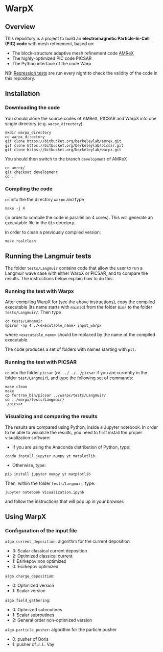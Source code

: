 # WarpX

## Overview

This repository is a project to build an **electromagnetic Particle-In-Cell (PIC) code** with mesh refinement, based on:

- The block-structure adaptive mesh refinement code [AMReX](https://bitbucket.org/berkeleylab/amrex)
- The highly-optimized PIC code PICSAR
- The Python interface of the code Warp

NB: [Regression tests](https://ccse.lbl.gov/pub/RegressionTesting/WarpX/) are run every night to check the validity of the code in this repository.

## Installation

### Downloading the code

You should clone the source codes of AMReX, PICSAR and WarpX into one single directory (e.g. `warpx_directory`):
```
mkdir warpx_directory
cd warpx_directory
git clone https://bitbucket.org/berkeleylab/amrex.git
git clone https://bitbucket.org/berkeleylab/picsar.git
git clone https://bitbucket.org/berkeleylab/warpx.git
```
You should then switch to the branch `development` of AMReX
```
cd amrex/
git checkout development
cd ..
```

### Compiling the code

`cd` into the the directory `warpx` and type
```
make -j 4
```
(in order to  compile the code in parallel on 4 cores).  This will
generate an executable file in the `Bin` directory.

In order to clean a previously compiled version:
```
make realclean
```

## Running the Langmuir tests

The folder `tests/Langmuir` contains code that allow the user
to run a Langmuir wave case with either WarpX or PICSAR, and to
compare the results. The instructions below explain how to do this.

### Running the test with Warpx

After compiling WarpX for (see the above instructions), copy the
compiled executable (its name starts with `main3d`) from the folder
`Bin/` to the folder
`tests/Langmuir/`. Then type
```
cd tests/Langmuir
mpirun -np 4 ./<executable_name> input_warpx
```
where `<executable_name>` should be replaced by the name of the
compiled executable.

The code produces a set of folders with names starting with `plt`.

### Running the test with PICSAR

`cd` into the folder `picsar` (`cd ../../../picsar` if you are
currently in the folder `test/Langmuir`), and type the following set
of commands:
```
make clean
make
cp fortran_bin/picsar ../warpx/tests/Langmuir/
cd ../warpx/tests/Langmuir/
./picsar
```

### Visualizing and comparing the results

The results are compared using Python, inside a Jupyter notebook. In
order to be able to visualize the results, you need to first install
the proper visualization software:

- If you are using the Anaconda distribution of Python, type:
```
conda install jupyter numpy yt matplotlib
```

- Otherwise, type:
```
pip install jupyter numpy yt matplotlib
```

Then, within the folder `tests/Langmuir`, type:
```
jupyter notebook Visualization.ipynb 
```
and follow the instructions that will pop up in your browser.


## Using WarpX

### Configuration of the input file

`algo.current_deposition`: algorithm for the current deposition

 - 3: Scalar classical current deposition
 - 2: Optimized classical current
 - 1: Esirkepov non optimized
 - 0: Esirkepov optimized

`algo.charge_deposition`:

 - 0: Optimized version
 - 1: Scalar version

`algo.field_gathering`:

 - 0: Optmized subroutines
 - 1: Scalar subroutines
 - 2: General order non-optimized version

`algo.particle_pusher`: algorithm for the particle pusher

 - 0: pusher of Boris
 - 1: pusher of J. L. Vay
